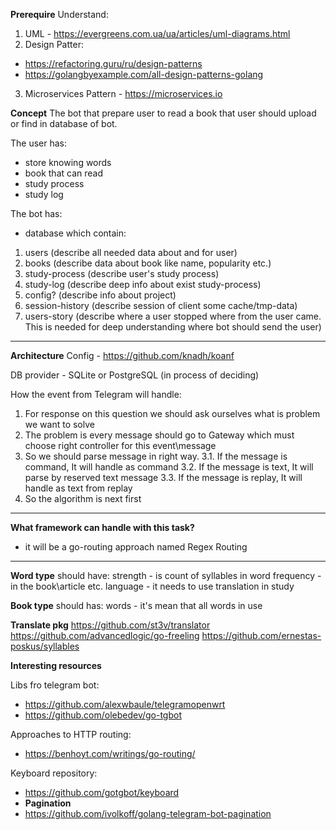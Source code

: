 **Prerequire**
Understand:
1. UML - https://evergreens.com.ua/ua/articles/uml-diagrams.html
2. Design Patter:
- https://refactoring.guru/ru/design-patterns
- https://golangbyexample.com/all-design-patterns-golang
3. Microservices Pattern - https://microservices.io


**Concept**
The bot that prepare user to read a book that user should upload or find in database of bot.

The user has:
- store knowing words
- book that can read
- study process
- study log

The bot has:
- database which contain:
1. users (describe all needed data about and for user)
2. books (describe data about book like name, popularity etc.)
3. study-process (describe user's study process)
4. study-log (describe deep info about exist study-process)
5. config? (describe info about project)
6. session-history (describe session of client some cache/tmp-data)
7. users-story (describe where a user stopped where from the user came. This is needed for deep understanding where bot should send the user)

<hr/>

**Architecture**
Config - https://github.com/knadh/koanf

DB provider - SQLite or PostgreSQL (in process of deciding)

How the event from Telegram will handle:
1. For response on this question we should ask ourselves what is problem we want to solve
2. The problem is every message should go to Gateway which must choose right controller for this event\message
3. So we should parse message in right way. 
3.1. If the message is command, It will handle as command
3.2. If the message is text, It will parse by reserved text message
3.3. If the message is replay, It will handle as text from replay
4. So the algorithm is next first 

<hr/>

**What framework can handle with this task?**
- it will be a go-routing approach named Regex Routing

<hr/>


**Word type**
should have:
strength - is count of syllables in word 
frequency - in the book\article etc.
language - it needs to use translation in study

**Book type**
should has:
words - it's mean that all words in use

**Translate pkg**
https://github.com/st3v/translator
https://github.com/advancedlogic/go-freeling
https://github.com/ernestas-poskus/syllables

**Interesting resources**

Libs fro telegram bot:
- https://github.com/alexwbaule/telegramopenwrt
- https://github.com/olebedev/go-tgbot

Approaches to HTTP routing:
- https://benhoyt.com/writings/go-routing/

Keyboard repository:
- https://github.com/gotgbot/keyboard
- **Pagination**
- https://github.com/ivolkoff/golang-telegram-bot-pagination